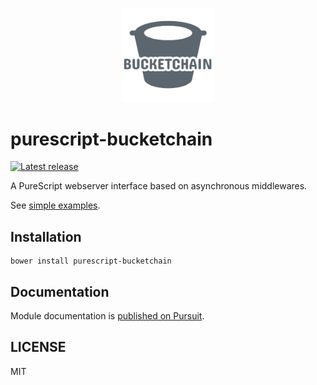 <p align="center">
  <img src="logo.png?raw=true" alt="Bucketchain" width="150" />
</p>

# purescript-bucketchain

[![Latest release](http://img.shields.io/github/release/Bucketchain/purescript-bucketchain.svg)](https://github.com/Bucketchain/purescript-bucketchain/releases)

A PureScript webserver interface based on asynchronous middlewares.

See [simple examples](https://github.com/Bucketchain/purescript-bucketchain/blob/master/example/Main.purs).

## Installation

```
bower install purescript-bucketchain
```

## Documentation

Module documentation is [published on Pursuit](http://pursuit.purescript.org/packages/purescript-bucketchain).

## LICENSE

MIT
